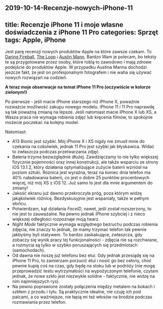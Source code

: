 2019-10-14-Recenzje-nowych-iPhone-11
---
title: Recenzje iPhone 11 i moje własne doświadczenia z iPhone 11 Pro
categories: Sprzęt
tags: Apple, iPhone
---
Jest parę recenzji nowych produktów Apple na które zawsze czekam. To [Daring Fireball](https://daringfireball.net/2019/09/the_iphone_11_and_iphones_11_pro), [The Loop](https://www.loopinsight.com/2019/09/20/review-iphones-11/) i [Austin Mann](http://austinmann.com/trek/iphone-11-pro-review-china%0AiPhone%2011%20Pro%20Camera%20Review). Bardzo Wam je polecam, bo teksty te są przygotowane przez osoby, które robią to zawodowo i mają zdrowe podejście do produktów Apple. W przypadku Austina Manna dochodzi jeszcze fakt, że jest on profesjonalnym fotografem i nie waha się używać nowych rozwiązań na codzień.

**A teraz moje obserwacje na temat iPhone 11 Pro (oczywiście w kolorze zielonym!)**

Po pierwsze - jeśli macie iPhone starszego niż iPhone X, poważnie rozważcie możliwość zakupu nowego modelu. iPhone 11 i 11 Pro naprawdę są tak poważną zmianą na lepsze. Jeśli natomiast macie iPhone X lub XS, a Wasza praca nie wymaga robienia zdjęć lub kręcenia filmów, to spokojnie możecie poczekać na kolejny model.

Natomiast:
- A13 Bionic jest *szybki*. Mój iPhone X i XS nigdy nie zmusił mnie do czekania na cokolwiek, jednak 11 Pro jest szybki jak błyskawica. Widać to zwłaszcza podczas przetwarzania zdjęć.
- Bateria trzyma bezwzględnie dłużej. Zawdzięczamy to nie tylko większej fizycznie pojemności oraz innej konstrukcji, ale także wsparciu ze strony iOS 13.1.2, który działania optymalizujące zużycie baterii wzniósł na poziom sztuki. Różnica jest wyraźna, teraz na koniec dnia telefon ma 40% naładowania baterii, co jest o dobre 25 punktów procentowych więcej, niż mój XS z iOS 12. Już samo to jest dla mnie argumentem do zmiany!
- Jakość ekranu już dawno przekroczyła próg, poza którym widzę jakąkolwiek różnicę. Bezdyskusyjnie jest wspaniały, także w pełnym słońcu.
- Potwierdzam, kąt działania *FaceID*, nawet, jeśli został rozszerzony, to nie jest to zauważalne. Na pewno jednak iPhone szybciej i z nieco większej odległości rozpoznaje moją twarz.
-  *Night Mode* faktycznie wymaga względnego bezruchu podczas robienia zdjęcia, nie znaczy to jednak, że mamy trzymać telefon tak pewnie jakbyśmy byli statywem. To bardzo zaskakujące, zwłaszcza, gdy zobaczy się wynik pracy tej funkcjonalności - zdjęcia nie są rozchwiane, a rozmycia są tylko w szybko poruszających się przedmiotach (samochodach).
- Od dawna nie noszę już telefonu bez etui. Gdy jednak przesiądę się na iPhone 11 Pro, to zamierzam porzucić etui i nosić go bez osłony, choć pewnie kupię coś na czas, gdy będę na stoku lub w podróży (nie mogę przeprowadzić testu wytrzymałości na wypożyczonym telefonie, czytam jednak, że nowe szkło jest niezwykle solidne - faktycznie, nie widzę na nim najmniejszych rys).
- Na pewno poprawione zostały połączenia między metalem na bokach i szkłem z przodu i tyłu. Są praktycznie idealne, nie czuję ich pod palcami, a co ważniejsze, nie łapią mi też włosów na brodzie podczas rozmawiania przez telefon.
